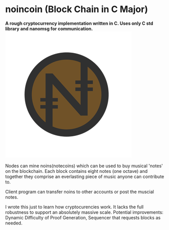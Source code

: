 # noincoin (Block Chain in C Major)
**A rough cryptocurrency implementation written in C. Uses only C std library and nanomsg for communication.**
![Coin Design](coin.png)

Nodes can mine noins(notecoins) which can be used to buy musical 'notes' on the blockchain. Each block contains eight notes (one octave) and together they comprise an everlasting piece of music anyone can contribute to.

Client program can transfer noins to other accounts or post the muscial notes.

I wrote this just to learn how cryptocurencies work. It lacks the full robustness to support an absolutely massive scale. Potential improvements: Dynamic Difficulty of Proof Generation, Sequencer that requests blocks as needed.
